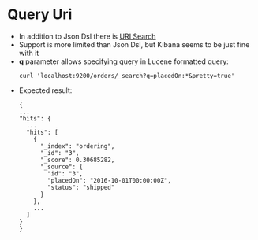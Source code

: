 # Query Uri

* In addition to Json Dsl there is [URI Search](https://www.elastic.co/guide/en/elasticsearch/reference/current/search-uri-request.html)
* Support is more limited than Json Dsl, but Kibana seems to be just fine with it
* **q** parameter allows specifying query in Lucene formatted query:
  ```
  curl 'localhost:9200/orders/_search?q=placedOn:*&pretty=true'
  ```
* Expected result:
  ```
  {
  ...
  "hits": {
    ...
    "hits": [
      {
        "_index": "ordering",
        "_id": "3",
        "_score": 0.30685282,
        "_source": {
          "id": "3",
          "placedOn": "2016-10-01T00:00:00Z",
          "status": "shipped"
        }
      }, 
      ...
    ]
  }
  }
  ```



